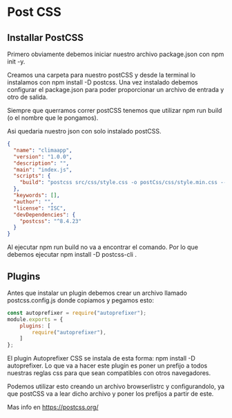 # Post CSS

## Installar PostCSS

Primero obviamente debemos iniciar nuestro archivo package.json con npm init -y.

Creamos una carpeta para nuestro postCSS y desde la terminal lo instalamos con npm install -D postcss. Una vez instalado debemos configurar el package.json para poder proporcionar un archivo de entrada y otro de salida.

Siempre que querramos correr postCSS tenemos que utilizar npm run build (o el nombre que le pongamos).

Asi quedaria nuestro json con solo instalado postCSS.

```json
{
  "name": "climaapp",
  "version": "1.0.0",
  "description": "",
  "main": "index.js",
  "scripts": {
    "build": "postcss src/css/style.css -o postCss/css/style.min.css --no-map"
  },
  "keywords": [],
  "author": "",
  "license": "ISC",
  "devDependencies": {
    "postcss": "^8.4.23"
  }
}
```

Al ejecutar npm run build no va a encontrar el comando. Por lo que debemos ejecutar npm install -D postcss-cli .

## Plugins

Antes que instalar un plugin debemos crear un archivo llamado postcss.config.js donde copiamos y pegamos esto: 

```js
const autoprefixer = require("autoprefixer");
module.exports = {
    plugins: [
        require("autoprefixer"),
    ]
};
```
El plugin Autoprefixer CSS se instala de esta forma: npm install -D autoprefixer. Lo que va a hacer este plugin es poner un prefijo a todos nuestras reglas css para que sean compatibles con otros navegadores.

Podemos utilizar esto creando un archivo browserlistrc y configurandolo, ya que postCSS va a lear dicho archivo y poner los prefijos a partir de este.



Mas info en https://postcss.org/